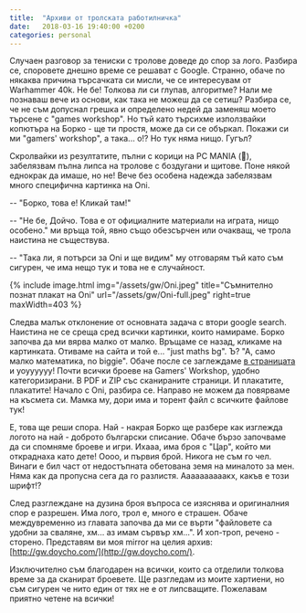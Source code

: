 ```yaml
---
title:  "Архиви от тролската работилничка"
date:   2018-03-16 19:40:00 +0200
categories: personal
---
```


Случаен разговор за тениски с тролове доведе до спор за лого. Разбира се, споровете днешно време се решават с Google. Странно, обаче по някаква причина търсачката си мисли, че се интересувам от Warhammer 40k. Не бе! Толкова ли си глупав, алгоритме? Нали ме познаваш вече из основи, как така не можеш да се сетиш? Разбира се, че не съм допуснал грешка и определено недей да заменяш моето търсене с "games workshop". Но тъй като търсихме използвайки копютъра на Борко - ще ти простя, може да си се объркал. Покажи си ми "gamers' workshop", а така... о!? Но тук няма нищо. Гугъл?

<!--more-->

Скролвайки из резултатите, пълни с корици на PC MANIA (💩), забелязвам пълна липса на тролове с боздугани и щитове. Поне някой еднокрак да имаше, но не! Вече без особена надежда забелязвам много специфична картинка на Oni.

-- "Борко, това е! Кликай там!"

-- "Не бе, Дойчо. Това е от официалните материали на играта, нищо особено." ми връща той, явно също обезсърчен или очакващ, че трола наистина не съществува.

-- "Така ли, я потърси за Oni и ще видим" му отговарям тъй като съм сигурен, че има нещо тук и това не е случайност.

{% include image.html
            img="/assets/gw/Oni.jpeg"
            title="Съмнително познат плакат на Oni"
            url="/assets/gw/Oni-full.jpeg"
            right=true
            maxWidth=403 %}

Следва малък отклонение от основната задача с втори google search. Наистина не се среща сред всички картинки, които намираме. Борко започва да ми вярва малко от малко. Връщаме се назад, кликаме на картинката. Отиваме на сайта и той е... "just maths bg". Ъ? "А, само малко математика, no biggie". Обаче после се заглеждаме [в страницата](http://justmathbg.info/workshop.html) и уоуууууу! Почти всички броеве на Gamers' Workshop, удобно категоризирани. В PDF и ZIP със сканираните страници. И плакатите, плакатите! Начало с Oni, разбира се. Направо не можем да повярваме на късмета си. Мамка му, дори има и торент файл с всичките файлове тук!

Е, това ще реши спора. Най - накрая Борко ще разбере как изглежда логото на най - доброто български списание. Обаче бързо започваме да си спомняме броеве и игри. Ихааа, има броя с "Цар", който ми откраднаха като дете! Оооо, и първия брой. Никога не съм го чел. Винаги е бил част от недостъпната обетована земя на миналото за мен. Няма как да пропусна сега да го разлистя. Аааааааааакх, какъв е този шрифт!?

След разглеждане на дузина броя въпроса се изяснява и оригиналния спор е разрешен. Има лого, трол е, много е страшен. Обаче междувременно из главата започва да ми се върти "файловете са удобни за сваляне, хм... аз имам сървър хм...". И хоп-троп, речено - сторено. Представям ви моя mirror на целия архив: [http://gw.doycho.com/](http://gw.doycho.com/).

Изключително съм благодарен на всички, които са отделили толкова време за да сканират броевете. Ще разгледам из моите хартиени, но съм сигурен че нито един от тях не е от липсващите. Пожелавам приятно четене на всички!
